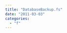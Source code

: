 ```yaml
---
title: "DatabaseBackup.fs"
date: "2011-03-03"
categories: 
  - "f"
---
```


<script src="https://gist.github.com/chrismckelt/a6dc122913bdd40616a5.js"></script>
